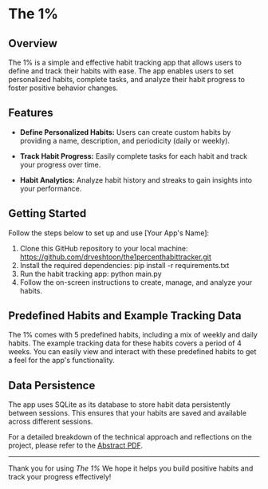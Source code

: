 # The 1%

## Overview

The 1% is a simple and effective habit tracking app that allows users to define and track their habits with ease. The app enables users to set personalized habits, complete tasks, and analyze their habit progress to foster positive behavior changes.

## Features

- **Define Personalized Habits:** Users can create custom habits by providing a name, description, and periodicity (daily or weekly).

- **Track Habit Progress:** Easily complete tasks for each habit and track your progress over time.

- **Habit Analytics:** Analyze habit history and streaks to gain insights into your performance.

## Getting Started

Follow the steps below to set up and use [Your App's Name]:

1. Clone this GitHub repository to your local machine:
https://github.com/drveshtoon/the1percenthabittracker.git
2. Install the required dependencies:
pip install -r requirements.txt
3. Run the habit tracking app:
python main.py
4. Follow the on-screen instructions to create, manage, and analyze your habits.

## Predefined Habits and Example Tracking Data

The 1% comes with 5 predefined habits, including a mix of weekly and daily habits. The example tracking data for these habits covers a period of 4 weeks. You can easily view and interact with these predefined habits to get a feel for the app's functionality.

## Data Persistence

The app uses SQLite as its database to store habit data persistently between sessions. This ensures that your habits are saved and available across different sessions.



For a detailed breakdown of the technical approach and reflections on the project, please refer to the [Abstract PDF](file:///C:/Users/HP/Documents/Nisar_Zainab_92129447_Object%20Oriented%20and%20Functional%20Programming%20with%20Python_Habits_Submission_Abstract.pdf).


---

Thank you for using *The 1%* We hope it helps you build positive habits and track your progress effectively!
